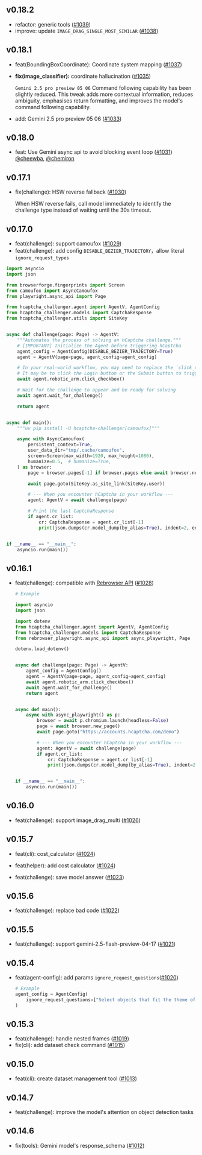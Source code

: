 ## v0.18.2

- refactor: generic tools ([#1039](https://github.com/QIN2DIM/hcaptcha-challenger/issues/1039))
- improve: update `IMAGE_DRAG_SINGLE_MOST_SIMILAR` ([#1038](https://github.com/QIN2DIM/hcaptcha-challenger/issues/1038))

## v0.18.1

- feat(BoundingBoxCoordinate): Coordinate system mapping ([#1037](https://github.com/QIN2DIM/hcaptcha-challenger/issues/1037))

- **fix(image_classifier):** coordinate hallucination ([#1035](https://github.com/QIN2DIM/hcaptcha-challenger/issues/1035))

  `Gemini 2.5 pro preview 05 06` Command following capability has been slightly reduced. This tweak adds more contextual information, reduces ambiguity, emphasises return formatting, and improves the model's command following capability.

- add: Gemini 2.5 pro preview 05 06 ([#1033](https://github.com/QIN2DIM/hcaptcha-challenger/issues/1033))

## v0.18.0

- feat: Use Gemini async api to avoid blocking event loop ([#1031](https://github.com/QIN2DIM/hcaptcha-challenger/pull/1031))  [@cheewba](https://github.com/cheewba), [@chemiron](https://github.com/chemiron)

## v0.17.1

- fix(challenge): HSW reverse fallback ([#1030](https://github.com/QIN2DIM/hcaptcha-challenger/issues/1030))

  When HSW reverse fails, call model immediately to identify the challenge type instead of waiting until the 30s timeout.

## v0.17.0

- feat(challenge): support camoufox ([#1029](https://github.com/QIN2DIM/hcaptcha-challenger/issues/1029))
- feat(challenge): add config `DISABLE_BEZIER_TRAJECTORY`，allow literal `ignore_request_types`

```python
import asyncio
import json

from browserforge.fingerprints import Screen
from camoufox import AsyncCamoufox
from playwright.async_api import Page

from hcaptcha_challenger.agent import AgentV, AgentConfig
from hcaptcha_challenger.models import CaptchaResponse
from hcaptcha_challenger.utils import SiteKey


async def challenge(page: Page) -> AgentV:
    """Automates the process of solving an hCaptcha challenge."""
    # [IMPORTANT] Initialize the Agent before triggering hCaptcha
    agent_config = AgentConfig(DISABLE_BEZIER_TRAJECTORY=True)
    agent = AgentV(page=page, agent_config=agent_config)

    # In your real-world workflow, you may need to replace the `click_checkbox()`
    # It may be to click the Login button or the Submit button to trigger challenge
    await agent.robotic_arm.click_checkbox()

    # Wait for the challenge to appear and be ready for solving
    await agent.wait_for_challenge()

    return agent


async def main():
    """uv pip install -U hcaptcha-challenger[camoufox]"""

    async with AsyncCamoufox(
        persistent_context=True,
        user_data_dir="tmp/.cache/camoufox",
        screen=Screen(max_width=1920, max_height=1080),
        humanize=0.5,  # humanize=True,
    ) as browser:
        page = browser.pages[-1] if browser.pages else await browser.new_page()

        await page.goto(SiteKey.as_site_link(SiteKey.user))

        # --- When you encounter hCaptcha in your workflow ---
        agent: AgentV = await challenge(page)

        # Print the last CaptchaResponse
        if agent.cr_list:
            cr: CaptchaResponse = agent.cr_list[-1]
            print(json.dumps(cr.model_dump(by_alias=True), indent=2, ensure_ascii=False))


if __name__ == "__main__":
    asyncio.run(main())
```



## v0.16.1

- feat(challenge): compatible with [Rebrowser API](https://rebrowser.net/) ([#1028](https://github.com/QIN2DIM/hcaptcha-challenger/issues/1028))

  ```python
  # Example
  
  import asyncio
  import json
  
  import dotenv
  from hcaptcha_challenger.agent import AgentV, AgentConfig
  from hcaptcha_challenger.models import CaptchaResponse
  from rebrowser_playwright.async_api import async_playwright, Page
  
  dotenv.load_dotenv()
  
  
  async def challenge(page: Page) -> AgentV:
      agent_config = AgentConfig()
      agent = AgentV(page=page, agent_config=agent_config)
      await agent.robotic_arm.click_checkbox()
      await agent.wait_for_challenge()
      return agent
  
  
  async def main():
      async with async_playwright() as p:
          browser = await p.chromium.launch(headless=False)
          page = await browser.new_page()
          await page.goto("https://accounts.hcaptcha.com/demo")
  
          # --- When you encounter hCaptcha in your workflow ---
          agent: AgentV = await challenge(page)
          if agent.cr_list:
              cr: CaptchaResponse = agent.cr_list[-1]
              print(json.dumps(cr.model_dump(by_alias=True), indent=2, ensure_ascii=False))
  
  
  if __name__ == "__main__":
      asyncio.run(main())
  ```

## v0.16.0

- feat(challenge): support image_drag_multi ([#1026](https://github.com/QIN2DIM/hcaptcha-challenger/issues/1026))

## v0.15.7

- feat(cli): cost_calculator ([#1024](https://github.com/QIN2DIM/hcaptcha-challenger/issues/1024))

- feat(helper): add cost calculator ([#1024](https://github.com/QIN2DIM/hcaptcha-challenger/issues/1024))

- feat(challenge): save model answer ([#1023](https://github.com/QIN2DIM/hcaptcha-challenger/issues/1023))

## v0.15.6

- feat(challenge): replace bad code ([#1022](https://github.com/QIN2DIM/hcaptcha-challenger/issues/1022))

## v0.15.5

- feat(challenge): support gemini-2.5-flash-preview-04-17 ([#1021](https://github.com/QIN2DIM/hcaptcha-challenger/issues/1021))

## v0.15.4

- feat(agent-config): add params `ignore_request_questions`([#1020](https://github.com/QIN2DIM/hcaptcha-challenger/issues/1020))

  ```python
  # Example
  agent_config = AgentConfig(
      ignore_request_questions=["Select objects that fit the theme of the shown image"]
  )
  ```

## v0.15.3

- feat(challenge): handle nested frames ([#1019](https://github.com/QIN2DIM/hcaptcha-challenger/issues/1019))
- fix(cli): add dataset check command ([#1015](https://github.com/QIN2DIM/hcaptcha-challenger/issues/1015))

## v0.15.0

- feat(cli): create dataset management tool ([#1013](https://github.com/QIN2DIM/hcaptcha-challenger/issues/1013))

## v0.14.7

- feat(challenge): improve the model's attention on object detection tasks

## v0.14.6

- fix(tools): Gemini model's response_schema ([#1012](https://github.com/QIN2DIM/hcaptcha-challenger/issues/1012))